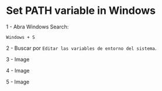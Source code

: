 # Set PATH variable in Windows

1 - Abra Windows Search:
```
Windows + S
```

2 - Buscar por `Editar las variables de entorno del sistema`.

3 - Image

4 - Image

5 - Image